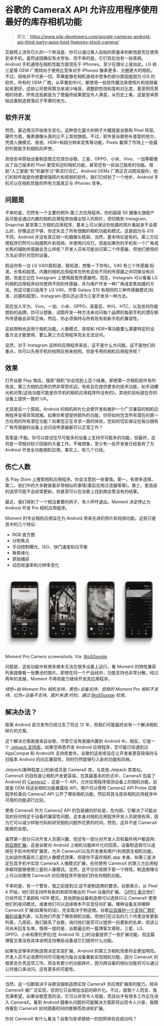 # 谷歌的 CameraX API 允许应用程序使用最好的库存相机功能

> 原文：<https://www.xda-developers.com/google-camerax-android-api-third-party-apps-best-features-stock-camera/>

互联网上流传已久的一个笑话是，你可以通过某人自拍的质量来判断他是否在使用安卓手机。虽然迷因确实有点夸张，但不幸的是，它们背后也有一些真相。Android 手机通常在相机性能方面领先于 iPhones，至少在理论上是如此。LG 和三星等 OEM 厂商倾向于使用比竞争对手 iPhones 像素更多、光圈更大的相机。不过，规格并不代表一切。苹果能够在相机游戏中竞争的部分原因是因为 iOS 的软件。所有的 OEM 厂商，从苹果到中兴，都使用一些软件魔法来使照片和视频看起来更好。这些公司使用算法来减少噪音，调整颜色饱和度和对比度，甚至照亮黑暗的场景，所有这些都是为了使最终结果更加令人满意。从历史上看，这是安卓原始设备制造商落后于苹果的地方。

## 软件开发

然而，最近情况开始发生变化。这种变化最大的例子大概就是谷歌和 Pixel 阵容。硬件方面，像素摄像头真的比不上其他旗舰。不过，软件是谷歌弥补差距的地方。凭借人像模式、夜视、HDR+和超分辨率变焦等功能，Pixels 赢得了市场上一些最好的智能手机相机的声誉。

其他安卓原始设备制造商正在效仿谷歌。三星、OPPO、小米、Vivo、一加等都推出了自己版本的 Pixel 更受欢迎的相机功能，甚至还有一些自己独有的功能。借助“人工智能”和“机器学习”等流行词汇，Android OEMs 厂商正在试图说服你，他们的软件就是你想要增强照片和视频的软件。我们已经到了一个地步，Android 手机可以在相机性能的所有方面真正与 iPhones 竞争。

## 问题是

不幸的是，仍然有一个主要的例外:第三方应用程序。你的超级 50 摄像头旗舰产品可能会通过内置的相机应用程序拍摄出惊人的照片，但切换到 Instagram、Snapchat 甚至第三方相机应用程序，基本上可以保证你拍摄的照片看起来不会那么好。好像这还不够，你还失去了所有很酷的相机功能和模式。这是因为与 iOS 不同，Android 并没有真正统一的摄像头框架。当然，基本特征是有的。第三方应用程序仍然可以拍摄照片和视频，并使用闪光灯。但是如果你的手机有一个广角或长焦的辅助传感器会怎么样呢？开发人员有可能访问第二个传感器，但他们使用的方法必须针对您的设备。

假设你有一台 LG V40(我知道，我知道，想象一下你有)。V40 有三个传感器:标准，长焦和超宽。内置的相机应用程序在所有这些不同的传感器之间切换没有问题。但是忘记在 Instagram 上使用超宽传感器吧。现在，Instagram 可以看看 LG 的相机应用程序如何使用不同的传感器，并为用户开发一种广角或变焦拍摄的方法。但这可能只适用于 LG V40。尽管 Galaxy S10 有相同的三种传感器模式(标准、远摄和超宽)，Instagram 团队还必须为三星开发另一种方法。

现在加入华为、Vivo、一加、小米、OPPO、诺基亚、中兴、HTC，以及任何你能想到的品牌。你可以想象，试图开发一种方法来访问每个品牌的每部手机的潜在额外传感器会非常乏味。然后，你必须保持与所有现有和新手机的兼容性。

这些限制也适用于相机功能。人像模式、夜视和 HDR+等功能要么需要特定的设备方法才能使用，要么第三方应用程序完全无法访问。

显然，对于 Instagram 这样的应用程序来说，这不是什么大问题。这不是他们的重点，你可以先用手机的拍照应用来拍照。但是专用的相机应用程序呢？

## 效果

打开谷歌 Play 商店，搜索“相机”你会找到上百个结果。即使第一方相机软件有所改进，第三方相机应用仍然非常受欢迎。有些旨在提供更多的技术功能，如手动曝光和对焦(这些功能可能是你手机的相机应用程序所没有的)。其他的目标是在你的设备上提供一致的 UX。

尤其是后一个原因，Android 的相机碎片化会使开发和维护一个广泛兼容的相机应用程序变得异常困难。如果你希望提供额外的功能，你将如何包含所有潜在的第一方应用的所有潜在功能？如果您正在寻求一致的体验，您如何切实保证在每台拥有广角传感器的设备上访问该传感器都可以正常工作？

答案是:不能。你可以尝试在尽可能多的设备上支持尽可能多的功能，但最终，这将是一项相对较少回报的大量工作。不难想象，至少有一些开发者已经放弃了为 Android 开发全功能相机应用。事实上，有几个已经。

## 伤亡人数

去 Play Store 上搜索相机应用程序。你会注意到一些事情。第一，有很多选择。第二，他们中的大多数做着非常相似的事情(事后应用过滤器等等)。第三，更高级的选项可能不会经常更新。你甚至可以在谷歌上找到商店里没有的结果。

最近，我们得到了一个相当重要的例子，有人呼吁退出。Moment 决定停止为 Android 开发 Pro 相机应用程序。

Moment 的专业相机应用旨在为 Android 带来先进的照片和视频功能。这些只是其中的几个特征:

*   RGB 直方图
*   分割焦点
*   手动控制曝光、ISO、快门速度和白平衡
*   聚焦峰化
*   原始捕获
*   动态帧速率和分辨率变化

 <picture>![](img/155a343ff0ae0b9ca964619cdb296eaf.png)</picture> 

Moment Pro Camera screenshots. Via: [9to5Google](https://9to5google.com/2020/02/29/moment-pro-camera-app-android-exclusive/)

问题是，这些功能中有很多根本无法在很多设备上运行。看 Moment 的特性兼容列表就像看一张舞池的图片。即使在同一个产品线中，功能支持也非常分散。经过两年的发展，Moment 不再有能力继续开发其应用程序。

*绿色=由 Moment Pro 相机支持。黄色=设备支持，但我的 Moment Pro 相机不支持。红色=设备不支持。图片来源:时刻。通过 [9to5Google](https://9to5google.com/2020/02/29/moment-pro-camera-app-android-exclusive/) 检索。*

## 解决办法？

距离 Android 首次发布已经过去了将近 12 年，但我们可能最终会有一个解决相机碎片的方案。

这个解决方案直接来自谷歌，尽管它没有直接内置到 Android 中。相反，它是一个 [Jetpack 支持库](https://www.xda-developers.com/android-jetpack-camerax-biometrics/)。如果您熟悉开发 Android 应用程序，您可能已经遇到过 AppCompat 和 AndroidX 支持库套件。谷歌的这些库旨在让开发者更容易保持与旧版本 Android 的向后兼容性，同时仍然能够引入新的功能和风格。

Jetpack(某种程度上)的新成员是 CameraX 库。与其他 Jetpack 库类似，CameraX 的目标是让相机开发更容易。在其最基本的形式中，CameraX 包装了 Android 的 [Camera2](https://medium.com/google-developers/detecting-camera-features-with-camera2-61675bb7d1bf) ，这是一个 API，允许应用程序探测设备上的相机功能，前提是 OEM 将这些相机功能暴露给 API。用户可以使用 Camera2 API Probe 应用程序检查向 Camera2 API 公开了哪些相机功能，然后将其与库存相机应用程序中可用的功能进行比较。

使用 CameraX 作为 Camera2 API 的包装器的好处是，在内部，它解决了可能出现的任何特定于设备的兼容性问题。这本身对相机应用程序开发人员就很有用，因为它可以减少样板代码和研究相机问题所花费的时间。然而，这并不是 CameraX 能做的全部。

虽然第一部分只对开发人员感兴趣，但还有一部分对开发人员和最终用户都适用:[供应商扩展](https://developer.android.com/training/camerax/vendor-extensions)。这是谷歌对 Android 上相机功能碎片化的回答。设备制造商可以选择在手机中附带扩展库，允许 CameraX(以及开发者和用户)利用原生相机功能。比如说你很喜欢三星的人像模式效果，但是你不喜欢相机 app 本身。如果三星决定在其手机中实现 CameraX 人像模式扩展，任何使用 CameraX 的第三方应用程序都将能够使用三星的人像模式。显然，这不仅仅局限于那一个特性。制造商理论上可以向使用 CameraX 的应用程序开放他们的任何相机功能。

不幸的是，有一个警告，我之前提到过:这不是制造商的要求。谷歌表示，从 Pixel 4 开始，他们将支持所有新的和即将推出的 Pixel 设备的扩展。 [OPPO 表示](https://www.xda-developers.com/oppo-google-camerax-api-third-party-camera-apps-beauty-hdr/)他们已经开启了美颜和 HDR 模式。其他原始设备制造商可以选择只让 CameraX 使用他们的夜间模式，或者他们可以选择根本不实现任何扩展。哪种设备支持哪种 CameraX 扩展(如果有的话)，完全取决于制造商。谷歌[过去维护一个支持厂商扩展的设备](https://android.googlesource.com/platform/frameworks/support/+/refs/heads/androidx-master-release/camera/camera-extensions/ExtensionsSupportedDevices.md)列表，以及他们开放了哪些相机功能，但他们在过去的几个月里没有更新列表。几周前，我们联系了谷歌，询问他们是否可以提供一份更新的名单，但该公司尚未回复名单。值得一提的是，谷歌最近的一篇博客文章称，三星、LG、OPPO、小米和摩托罗拉(在 Android 10 上)的设备提供了一些扩展功能，但这篇博客文章没有具体说明支持哪些设备或它们提供什么功能。

如果有足够多的制造商决定实现扩展，Android 的第三方相机场景将会更加明亮。开发人员不必浪费时间尽可能地为每台设备重新实现相机功能，因为 CameraX 的框架会负责这项工作。将会有更少的功能碎片，因为跨设备的相似功能将可以通过公共接口来访问。还有更多的可能性。

* * *

当然，这一切都取决于谷歌说服制造商实现 CameraX 供应商扩展库的能力。除非 CameraX 被广泛实现，否则它只会增加当前的碎片化。不过，就我个人而言，我充满希望。如果谷歌愿意的话，它可以非常令人信服，而且似乎有很多工作正在进入 CameraX。看到 Android 摄像头问题的可能解决方案即将出现令人兴奋，我期待看到 CameraX 如何随着时间的推移而改进和扩展。

你对 CameraX 有什么看法？谷歌为安卓做统一的拍照体验会成功吗？
